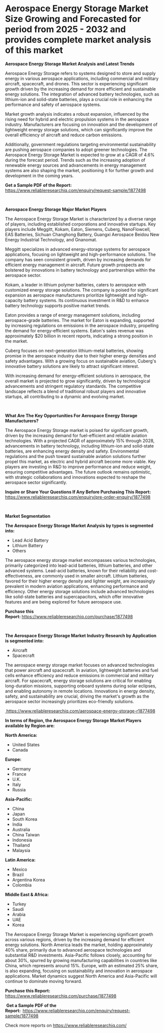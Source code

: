 <p><h1>Aerospace Energy Storage Market Size Growing and Forecasted for period from 2025 - 2032 and provides complete market analysis of this market</h1></p><p><strong>Aerospace Energy Storage Market Analysis and Latest Trends</strong></p>
<p><p>Aerospace Energy Storage refers to systems designed to store and supply energy in various aerospace applications, including commercial and military aircraft, spacecraft, and drones. This sector is experiencing significant growth driven by the increasing demand for more efficient and sustainable energy solutions. The integration of advanced battery technologies, such as lithium-ion and solid-state batteries, plays a crucial role in enhancing the performance and safety of aerospace systems.</p><p>Market growth analysis indicates a robust expansion, influenced by the rising need for hybrid and electric propulsion systems in the aerospace industry. Manufacturers are focusing on innovation and the development of lightweight energy storage solutions, which can significantly improve the overall efficiency of aircraft and reduce carbon emissions. </p><p>Additionally, government regulations targeting environmental sustainability are pushing aerospace companies to adopt greener technologies. The Aerospace Energy Storage Market is expected to grow at a CAGR of 4.6% during the forecast period. Trends such as the increasing adoption of renewable energy sources and advancements in energy management systems are also shaping the market, positioning it for further growth and development in the coming years.</p></p>
<p><strong>Get a Sample PDF of the Report:&nbsp;</strong> <a href="https://www.reliableresearchiq.com/enquiry/request-sample/1877498?utm_campaign=2257&utm_medium=2&utm_source=Github&utm_content=ia&utm_term=14022025&utm_id=aerospace-energy-storage">https://www.reliableresearchiq.com/enquiry/request-sample/1877498</a></p>
<p>&nbsp;</p>
<p><strong>Aerospace Energy Storage Major Market Players</strong></p>
<p><p>The Aerospace Energy Storage Market is characterized by a diverse range of players, including established corporations and innovative startups. Key players include Meggitt, Kokam, Eaton, Siemens, Cuberg, NanoFlowcell, EAS Batteries, Sichuan Changhong Battery, Guangxi Aerospace Beidou New Energy Industrial Technology, and Gnanomat.</p><p>Meggitt specializes in advanced energy-storage systems for aerospace applications, focusing on lightweight and high-performance solutions. The company has seen consistent growth, driven by increasing demands for efficient energy management in aircraft. Future growth prospects are bolstered by innovations in battery technology and partnerships within the aerospace sector.</p><p>Kokam, a leader in lithium polymer batteries, caters to aerospace with customized energy storage solutions. The company is poised for significant expansion as aerospace manufacturers prioritize lightweight and high-capacity battery systems. Its continuous investment in R&D to enhance battery technology supports positive market trends.</p><p>Eaton provides a range of energy management solutions, including aerospace-grade batteries. The market for Eaton is expanding, supported by increasing regulations on emissions in the aerospace industry, propelling the demand for energy-efficient systems. Eaton's sales revenue was approximately $20 billion in recent reports, indicating a strong position in the market.</p><p>Cuberg focuses on next-generation lithium-metal batteries, showing promise in the aerospace industry due to their higher energy densities and safety advantages. With a growing focus on sustainable aviation, Cuberg's innovative battery solutions are likely to attract significant interest.</p><p>With increasing demand for energy-efficient solutions in aerospace, the overall market is projected to grow significantly, driven by technological advancements and stringent regulatory standards. The competitive landscape reflects a blend of traditional robust players and innovative startups, all contributing to a dynamic and evolving market.</p></p>
<p>&nbsp;</p>
<p><strong>What Are The Key Opportunities For Aerospace Energy Storage Manufacturers?</strong></p>
<p><p>The Aerospace Energy Storage market is poised for significant growth, driven by the increasing demand for fuel-efficient and reliable aviation technologies. With a projected CAGR of approximately 15% through 2028, advancements in battery technology, including lithium-ion and solid-state batteries, are enhancing energy density and safety. Environmental regulations and the push toward sustainable aviation solutions further propel this market, as electric and hybrid aircraft become more viable. Key players are investing in R&D to improve performance and reduce weight, ensuring competitive advantages. The future outlook remains optimistic, with strategic collaborations and innovations expected to reshape the aerospace sector significantly.</p></p>
<p><strong>Inquire or Share Your Questions If Any Before Purchasing This Report:</strong> <a href="https://www.reliableresearchiq.com/enquiry/pre-order-enquiry/1877498?utm_campaign=2257&utm_medium=2&utm_source=Github&utm_content=ia&utm_term=14022025&utm_id=aerospace-energy-storage">https://www.reliableresearchiq.com/enquiry/pre-order-enquiry/1877498</a></p>
<p>&nbsp;</p>
<p><strong>Market Segmentation</strong></p>
<p><strong>The Aerospace Energy Storage Market Analysis by types is segmented into:</strong></p>
<p><ul><li>Lead Acid Battery</li><li>Lithium Battery</li><li>Others</li></ul></p>
<p><p>The aerospace energy storage market encompasses various technologies, primarily categorized into lead-acid batteries, lithium batteries, and other advanced systems. Lead-acid batteries, known for their reliability and cost-effectiveness, are commonly used in smaller aircraft. Lithium batteries, favored for their higher energy density and lighter weight, are increasingly prevalent in modern aviation applications, enhancing performance and efficiency. Other energy storage solutions include advanced technologies like solid-state batteries and supercapacitors, which offer innovative features and are being explored for future aerospace use.</p></p>
<p><strong>Purchase this Report:&nbsp;</strong><a href="https://www.reliableresearchiq.com/purchase/1877498?utm_campaign=2257&utm_medium=2&utm_source=Github&utm_content=ia&utm_term=14022025&utm_id=aerospace-energy-storage">https://www.reliableresearchiq.com/purchase/1877498</a></p>
<p>&nbsp;</p>
<p><strong>The Aerospace Energy Storage Market Industry Research by Application is segmented into:</strong></p>
<p><ul><li>Aircraft</li><li>Spacecraft</li></ul></p>
<p><p>The aerospace energy storage market focuses on advanced technologies that power aircraft and spacecraft. In aviation, lightweight batteries and fuel cells enhance efficiency and reduce emissions in commercial and military aircraft. For spacecraft, energy storage solutions are critical for enabling long-duration missions, supporting onboard systems during solar eclipses, and enabling autonomy in remote locations. Innovations in energy density, safety, and sustainability are crucial, driving the market's growth as the aerospace sector increasingly prioritizes eco-friendly solutions.</p></p>
<p><a href="https://www.reliableresearchiq.com/aerospace-energy-storage-r1877498?utm_campaign=2257&utm_medium=2&utm_source=Github&utm_content=ia&utm_term=14022025&utm_id=aerospace-energy-storage">&nbsp;https://www.reliableresearchiq.com/aerospace-energy-storage-r1877498</a></p>
<p><strong>In terms of Region, the Aerospace Energy Storage Market Players available by Region are:</strong></p>
<p>
    <p> <strong> North America: </strong>
        <ul>
            <li>United States</li>
            <li>Canada</li>
        </ul>
        </p> 
    <p> <strong> Europe: </strong>
        <ul>
            <li>Germany</li>
            <li>France</li>
            <li>U.K.</li>
            <li>Italy</li>
            <li>Russia</li>
        </ul>
        </p> 
    <p> <strong> Asia-Pacific: </strong>
        <ul>
            <li>China</li>
            <li>Japan</li>
            <li>South Korea</li>
            <li>India</li>
            <li>Australia</li>
            <li>China Taiwan</li>
            <li>Indonesia</li>
            <li>Thailand</li>
            <li>Malaysia</li>
        </ul>
        </p> 
    <p> <strong> Latin America: </strong>
        <ul>
            <li>Mexico</li>
            <li>Brazil</li>
            <li>Argentina Korea</li>
            <li>Colombia</li>
        </ul>
        </p> 
    <p> <strong> Middle East & Africa: </strong>
        <ul>
            <li>Turkey</li>
            <li>Saudi</li>
            <li>Arabia</li>
            <li>UAE</li>
            <li>Korea</li>
        </ul>
    </p>
    </p>
<p><p>The Aerospace Energy Storage Market is experiencing significant growth across various regions, driven by the increasing demand for efficient energy solutions. North America leads the market, holding approximately 40% share, primarily due to advanced aerospace technologies and substantial R&D investments. Asia-Pacific follows closely, accounting for about 30%, spurred by growing manufacturing capabilities in countries like China, which represents around 15%. Europe, with an estimated 25% share, is also expanding, focusing on sustainability and innovation in aerospace applications. Market dynamics suggest North America and Asia-Pacific will continue to dominate moving forward.</p></p>
<p><strong>Purchase this Report: </strong><a href="https://www.reliableresearchiq.com/purchase/1877498?utm_campaign=2257&utm_medium=2&utm_source=Github&utm_content=ia&utm_term=14022025&utm_id=aerospace-energy-storage">https://www.reliableresearchiq.com/purchase/1877498</a></p>
<p>&nbsp;<strong>Get a Sample PDF of the Report:&nbsp;&nbsp;</strong><a href="https://www.reliableresearchiq.com/enquiry/request-sample/1877498?utm_campaign=2257&utm_medium=2&utm_source=Github&utm_content=ia&utm_term=14022025&utm_id=aerospace-energy-storage">https://www.reliableresearchiq.com/enquiry/request-sample/1877498</a></p>
<p><strong></strong></p>
<p>Check more reports on <a href="https://www.reliableresearchiq.com/?utm_campaign=2257&utm_medium=2&utm_source=Github&utm_content=ia&utm_term=14022025&utm_id=aerospace-energy-storage">https://www.reliableresearchiq.com/</a></p>